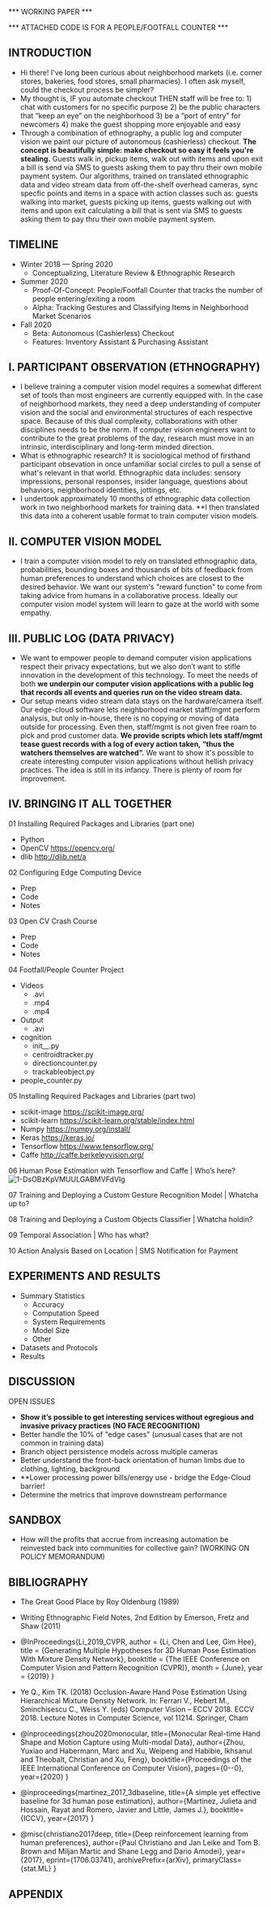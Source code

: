 *** WORKING PAPER ***

*** ATTACHED CODE IS FOR A PEOPLE/FOOTFALL COUNTER *** 

## INTRODUCTION
+ Hi there! I've long been curious about neighborhood markets (i.e. corner stores, bakeries, food stores, small pharmacies). I often ask myself, could the checkout process be simpler? 
+ My thought is, IF you automate checkout THEN staff will be free to: 1) chat with customers for no specific purpose 2) be the public characters that “keep an eye” on the neighborhood 3) be a “port of entry" for newcomers 4) make the guest shopping more enjoyable and easy
+ Through a combination of ethnography, a public log and computer vision we paint our picture of autonomous (cashierless) checkout.  **The concept is beautifully simple: make checkout so easy it feels you're stealing.**  Guests walk in, pickup items, walk out with items and upon exit a bill is send via SMS to guests asking them to pay thru their own mobile payment system. Our algorithms, trained on translated ethnographic data and video stream data from off-the-shelf overhead cameras, sync specfic points and items in a space with action classes such as:  guests walking into market, guests picking up items, guests  walking out with items and upon exit calculating a bill that is sent via SMS to guests asking them to pay thru their own mobile payment system. 

## TIMELINE
+ Winter 2018 — Spring 2020 
    + Conceptualizing, Literature Review & Ethnographic Research 
+ Summer 2020 
    + Proof-Of-Concept:  People/Footfall Counter that tracks the number of people entering/exiting a room 
    + Alpha:  Tracking Gestures and Classifying Items in Neighborhood Market Scenarios 
+ Fall 2020 
    + Beta:  Autonomous (Cashierless) Checkout 
    + Features:  Inventory Assistant & Purchasing Assistant
 
## I. PARTICIPANT OBSERVATION (ETHNOGRAPHY)
+ I believe training a computer vision model requires a somewhat different set of tools than most engineers are currently equipped with.  In the case of neighborhood markets, they need a deep understanding of computer vision and the social and environmental structures of each respective space.  Because of this dual complexity, collaborations with other disciplines needs to be the norm. If computer vision engineers want to contribute to the great problems of the day, research must move in an intrinsic, interdisciplinary and long-term minded direction.
+ What is ethnographic research? It is sociological method of firsthand participant obsevation in once unfamiliar social circles to pull a sense of what's relevant in that world. Ethnographic data includes: sensory impressions, personal responses, insider language, questions about behaviors, neighborhood identities, jottings, etc. 
+  I undertook approximately 10 months of ethnographic data collection work in two neighborhood markets for training data.  **I then translated this data  into a coherent usable format to train computer vision models.

## II. COMPUTER VISION MODEL
+ I train a computer vision model to rely on translated ethnographic data, probabilities, bounding boxes and thousands of bits of feedback from human preferences to understand which choices are closest to the desired behavior.  We want our system's "reward function" to come from taking advice from humans in a collaborative process. Ideally our computer vision model system will learn to gaze at the world with some empathy.  

## III. PUBLIC LOG (DATA PRIVACY)
* We want to empower people to demand computer vision applications respect their privacy expectations, but we also don’t want to stifle innovation in the development of this technology. To meet the needs of both **we underpin our computer vision applications with a public log that records all events and queries run on the video stream data.**  
* Our setup means video stream data stays on the hardware/camera itself. Our edge-cloud software lets neighborhood market staff/mgmt perform analysis, but only in-house, there is no copying or moving of data outside for processing. Even then, staff/mgmt is not given free roam to pick and prod customer data. **We provide scripts which lets staff/mgmt tease guest records with a log of every action taken, “thus the watchers themselves are watched”.** We want to show it's possible to create interesting computer vision applications without hellish privacy practices. The idea is still in its infancy.  There is plenty of room for improvement.

## IV. BRINGING IT ALL TOGETHER
01 Installing Required Packages and Libraries (part one)
+ Python
+ OpenCV https://opencv.org/
+ dlib http://dlib.net/a

02 Configuring Edge Computing Device
+ Prep
+ Code
+ Notes

03 Open CV Crash Course
+ Prep
+ Code
+ Notes

04 Footfall/People Counter Project 
+ Videos
    + .avi
    + .mp4
    + .mp4
+ Output
    + .avi
+ cognition
    + init__.py
    + centroidtracker.py
    + directioncounter.py
    + trackableobject.py
+ people_counter.py

05 Installing Required Packages and Libraries (part two)
+ scikit-image https://scikit-image.org/
+ scikit-learn https://scikit-learn.org/stable/index.html
+ Numpy https://numpy.org/install/
+ Keras https://keras.io/
+ Tensorflow https://www.tensorflow.org/
+ Caffe http://caffe.berkeleyvision.org/

06 Human Pose Estimation with Tensorflow and Caffe | Who’s here? 
![1-DsOBzKpVMUULGABMVFdVIg](https://user-images.githubusercontent.com/40745550/82762582-6febd280-9dc7-11ea-90ea-0671e1bf3744.jpeg)

07 Training and Deploying a Custom Gesture Recognition Model | Whatcha up to?

08 Training and Deploying a Custom Objects Classifier | Whatcha holdin?

09 Temporal Association | Who has what?

10 Action Analysis Based on Location | SMS Notification for Payment

## EXPERIMENTS AND RESULTS
+ Summary Statistics
    + Accuracy 
    + Computation Speed
    + System Requirements
    + Model Size
    + Other
+ Datasets and Protocols
+ Results

## DISCUSSION
OPEN ISSUES
+ **Show it’s possible to get interesting services without egregious and invasive privacy practices (NO FACE RECOGNITION)**
+ Better handle the 10% of "edge cases" (unusual cases that are not common in training data)
+ Branch object persistence models across multiple cameras
+ Better understand the front-back orientation of human limbs due to clothing, lighting, background
+ **Lower processing power bills/energy use - bridge the Edge-Cloud barrier!
+ Determine the metrics that improve downstream performance

## SANDBOX
+ How will the profits that accrue from increasing automation be reinvested back into communities for collective gain? (WORKING ON POLICY MEMORANDUM)

## BIBLIOGRAPHY
+ The Great Good Place by Roy Oldenburg (1989)
+ Writing Ethnographic Field Notes, 2nd Edition by Emerson, Fretz and Shaw (2011)

+ @InProceedings{Li_2019_CVPR, author = {Li, Chen and Lee, Gim Hee}, title = {Generating Multiple Hypotheses for 3D Human Pose Estimation With Mixture Density Network}, booktitle = {The IEEE Conference on Computer Vision and Pattern Recognition (CVPR)}, month = {June}, year = {2019} } 
+ Ye Q., Kim TK. (2018) Occlusion-Aware Hand Pose Estimation Using Hierarchical Mixture Density Network. In: Ferrari V., Hebert M., Sminchisescu C., Weiss Y. (eds) Computer Vision – ECCV 2018. ECCV 2018. Lecture Notes in Computer Science, vol 11214. Springer, Cham
+ @inproceedings{zhou2020monocular, title={Monocular Real-time Hand Shape and Motion Capture using Multi-modal Data}, author={Zhou, Yuxiao and Habermann, Marc and Xu, Weipeng and Habibie, Ikhsanul and Theobalt, Christian and Xu, Feng}, booktitle={Proceedings of the IEEE International Conference on Computer Vision}, pages={0--0}, year={2020} } 
+ @inproceedings{martinez_2017_3dbaseline,
  title={A simple yet effective baseline for 3d human pose estimation},
  author={Martinez, Julieta and Hossain, Rayat and Romero, Javier and Little, James J.},
  booktitle={ICCV},
  year={2017}
}
+ @misc{christiano2017deep,
    title={Deep reinforcement learning from human preferences},
    author={Paul Christiano and Jan Leike and Tom B. Brown and Miljan Martic and Shane Legg and Dario Amodei},
    year={2017},
    eprint={1706.03741},
    archivePrefix={arXiv},
    primaryClass={stat.ML}
}

## APPENDIX
